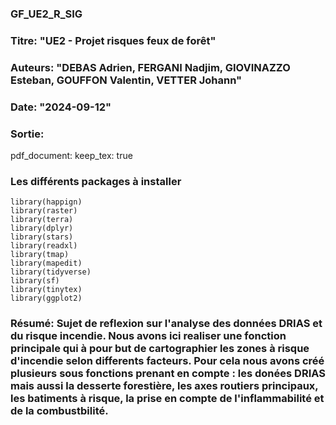 ### GF_UE2_R_SIG

### Titre: "UE2 - Projet risques feux de forêt"
### Auteurs: "DEBAS Adrien, FERGANI Nadjim, GIOVINAZZO Esteban, GOUFFON Valentin, VETTER Johann"
### Date: "2024-09-12"
### Sortie: 
  pdf_document:
    keep_tex: true
    
### Les différents packages à installer 
 ```{r load_packages, include=FALSE}
library(happign)
library(raster)
library(terra)
library(dplyr)
library(stars)
library(readxl)
library(tmap)
library(mapedit)
library(tidyverse)
library(sf)
library(tinytex)
library(ggplot2)
```
### Résumé: Sujet de reflexion sur l'analyse des données DRIAS et du risque incendie. Nous avons ici realiser une fonction principale qui à pour but de cartographier les zones à risque d'incendie selon differents facteurs. Pour cela nous avons créé plusieurs sous fonctions prenant en compte : les donées DRIAS mais aussi la desserte forestière, les axes routiers principaux, les batiments à risque, la prise en compte de l'inflammabilité et de la combustbilité. 
